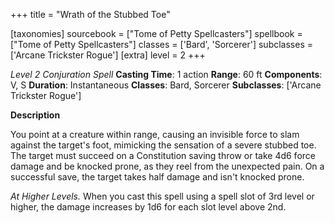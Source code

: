 +++
title = "Wrath of the Stubbed Toe"

[taxonomies]
sourcebook = ["Tome of Petty Spellcasters"]
spellbook = ["Tome of Petty Spellcasters"]
classes = ['Bard', 'Sorcerer']
subclasses = ['Arcane Trickster Rogue']
[extra]
level = 2
+++

*Level 2 Conjuration Spell*
**Casting Time**: 1 action
**Range**: 60 ft
**Components**: V, S
**Duration**: Instantaneous
**Classes**: Bard, Sorcerer
**Subclasses**: ['Arcane Trickster Rogue']

**Description**


You point at a creature within range, causing an invisible force to slam against the target's foot, mimicking the sensation of a severe stubbed toe. The target must succeed on a Constitution saving throw or take 4d6 force damage and be knocked prone, as they reel from the unexpected pain. On a successful save, the target takes half damage and isn't knocked prone.



*At Higher Levels.* When you cast this spell using a spell slot of 3rd level or higher, the damage increases by 1d6 for each slot level above 2nd.

